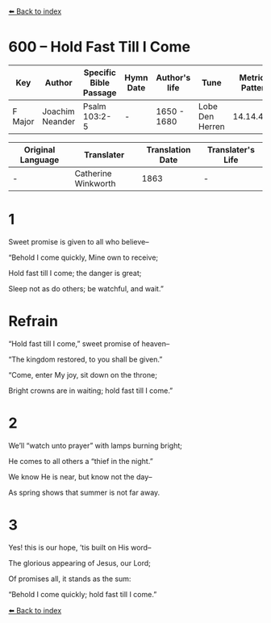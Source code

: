 [⬅️ Back to index](../README.md)

# 600 – Hold Fast Till I Come

Key | Author   | Specific Bible Passage     |Hymn Date |Author's life |Tune |Metrical Pattern   |Composer/Source                                                                                        
-- | --------- | ---------------------------|----------|--------------|-----|-------------------|-------------   
F Major  | Joachim Neander      | Psalm 103:2-5 | -  | 1650 - 1680 | Lobe Den Herren | 14.14.4.7.8 | Chorale Book for England, 1863 

Original Language | Translater | Translation Date   | Translater's Life     
----------------- | --------- | --------------------|-------------   
\-  | Catherine Winkworth      | 1863 | -  | 1827 - 1878 



# 1

Sweet promise is given to all who believe–

“Behold I come quickly, Mine own to receive;

Hold fast till I come; the danger is great;

Sleep not as do others; be watchful, and wait.”



# Refrain

“Hold fast till I come,” sweet promise of heaven–

“The kingdom restored, to you shall be given.”

“Come, enter My joy, sit down on the throne;

Bright crowns are in waiting; hold fast till I come.”



# 2

We’ll “watch unto prayer” with lamps burning bright;

He comes to all others a “thief in the night.”

We know He is near, but know not the day–

As spring shows that summer is not far away.



# 3

Yes! this is our hope, ’tis built on His word–

The glorious appearing of Jesus, our Lord;

Of promises all, it stands as the sum:

“Behold I come quickly; hold fast till I come.”

[⬅️ Back to index](../README.md)
